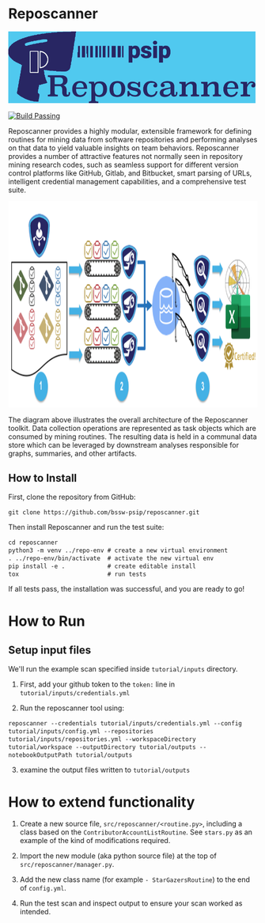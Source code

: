 # Reposcanner

<img src="./images/logo.png" width="500">

[![Build Passing](https://github.com/bssw-psip/reposcanner/actions/workflows/python-package.yml/badge.svg)](https://github.com/bssw-psip/reposcanner/actions/workflows/python-package.yml)

Reposcanner provides a highly modular, extensible framework for defining routines for mining data from software repositories and performing analyses on that data to yield valuable insights on team behaviors. Reposcanner provides a number of attractive features not normally seen in repository mining research codes, such as seamless support for different version control platforms like GitHub, Gitlab, and Bitbucket, smart parsing of URLs, intelligent credential management capabilities, and a comprehensive test suite. 


<img src="./images/highLevelArchitecture.png" height="417">

The diagram above illustrates the overall architecture of the Reposcanner toolkit. Data collection operations are represented as task objects which are consumed by mining routines. The resulting data is held in a communal data store which can be leveraged by downstream analyses responsible for graphs, summaries, and other artifacts.

## How to Install

First, clone the repository from GitHub:

```
git clone https://github.com/bssw-psip/reposcanner.git
```

Then install Reposcanner and run the test suite:

```
cd reposcanner
python3 -m venv ../repo-env # create a new virtual environment
. ../repo-env/bin/activate  # activate the new virtual env
pip install -e .            # create editable install
tox                         # run tests
```

If all tests pass, the installation was successful, and you are ready to go!


# How to Run

## Setup input files

We'll run the example scan specified inside `tutorial/inputs` directory.

1. First, add your github token to the `token:` line in `tutorial/inputs/credentials.yml`

2. Run the reposcanner tool using:

```
reposcanner --credentials tutorial/inputs/credentials.yml --config tutorial/inputs/config.yml --repositories tutorial/inputs/repositories.yml --workspaceDirectory tutorial/workspace --outputDirectory tutorial/outputs --notebookOutputPath tutorial/outputs
```

3. examine the output files written to `tutorial/outputs`


# How to extend functionality

1. Create a new source file, `src/reposcanner/<routine.py>`, including a class
   based on the `ContributorAccountListRoutine`.  See `stars.py` as an
   example of the kind of modifications required.

2. Import the new module (aka python source file) at the top of `src/reposcanner/manager.py`.

3. Add the new class name (for example `- StarGazersRoutine`) to the end of `config.yml`.

4. Run the test scan and inspect output to ensure your scan worked as intended.

